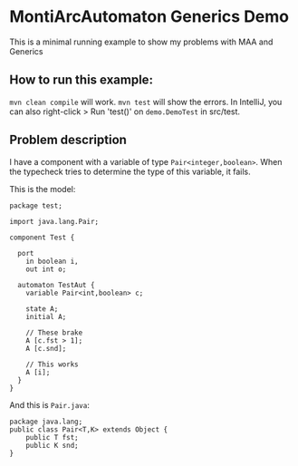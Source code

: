 # MontiArcAutomaton Generics Demo
This is a minimal running example to show my problems with MAA and Generics

## How to run this example:
`mvn clean compile` will work. `mvn test` will show the errors. In IntelliJ, you can also right-click > Run 'test()' on `demo.DemoTest` in src/test.

## Problem description
I have a component with a variable of type `Pair<integer,boolean>`. When the typecheck tries to determine the type of this variable, it fails.

This is the model:
```
package test;

import java.lang.Pair;

component Test {

  port
    in boolean i,
    out int o;

  automaton TestAut {
    variable Pair<int,boolean> c;

    state A;
    initial A;

    // These brake
    A [c.fst > 1];
    A [c.snd];

    // This works
    A [i];
  }
}
```

And this is `Pair.java`:
```
package java.lang;
public class Pair<T,K> extends Object {
    public T fst;
    public K snd;
}
```

